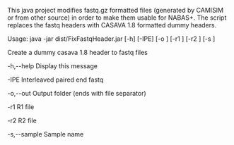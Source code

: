 This java project modifies fastq.gz formatted files (generated by CAMISIM or from other source) in order to make them usable for NABAS+. The script replaces the fastq headers with CASAVA 1.8 formatted dummy headers.

Usage:
java -jar dist/FixFastqHeader.jar [-h] [-IPE] [-o <arg>] [-r1 <arg>]
       [-r2 <arg>] [-s <arg>]
       
Create a dummy casava 1.8 header to fastq files

 -h,--help           Display this message
 
 -IPE                Interleaved paired end fastq
 
 -o,--out <arg>      Output folder (ends with file separator)
 
 -r1 <arg>           R1 file
 
 -r2 <arg>           R2 file
 
 -s,--sample <arg>   Sample name
